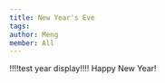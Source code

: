 ```yaml
---
title: New Year's Eve
tags:
author: Meng
member: All
---
```


!!!!test year display!!!!
Happy New Year!
